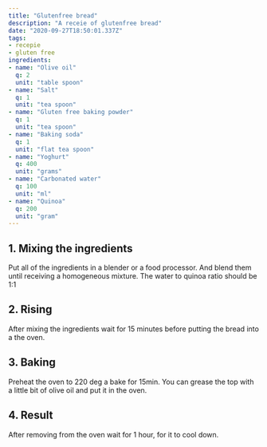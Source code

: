 ```yaml
---
title: "Glutenfree bread"
description: "A receie of glutenfree bread"
date: "2020-09-27T18:50:01.337Z"
tags:
- recepie
- gluten free
ingredients:
- name: "Olive oil"
  q: 2
  unit: "table spoon" 
- name: "Salt"
  q: 1
  unit: "tea spoon"
- name: "Gluten free baking powder"
  q: 1
  unit: "tea spoon"
- name: "Baking soda"
  q: 1
  unit: "flat tea spoon"
- name: "Yoghurt"
  q: 400
  unit: "grams"
- name: "Carbonated water"
  q: 100
  unit: "ml"
- name: "Quinoa"
  q: 200 
  unit: "gram"
---
```


## 1. Mixing the ingredients
Put all of the ingredients in a blender or a food processor. And blend them until receiving a homogeneous mixture. The water to quinoa ratio should be 1:1 

## 2. Rising
After mixing the ingredients wait for 15 minutes before putting the bread into a the oven.
## 3. Baking
Preheat the oven to 220 deg a bake for 15min. You can grease the top with a little bit of olive oil and put it in the oven.
## 4. Result
After removing from the oven wait for 1 hour, for it to cool down. 